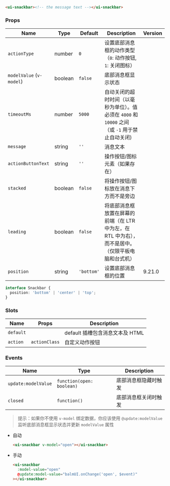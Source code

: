 ```html
<ui-snackbar><!-- the message text --></ui-snackbar>
```

### Props

| Name                     | Type    | Default    | Description                                                                                        | Version |
| ------------------------ | ------- | ---------- | -------------------------------------------------------------------------------------------------- | ------- |
| `actionType`             | number  | `0`        | 设置底部消息框的动作类型（`0`: 动作按钮, `1`: 关闭图标）                                           |         |
| `modelValue` (`v-model`) | boolean | `false`    | 底部消息框显示状态                                                                                 |         |
| `timeoutMs`              | number  | `5000`     | 自动关闭的超时时间（以毫秒为单位）。值必须在 `4000` 和 `10000` 之间（或 `-1` 用于禁止自动关闭)     |         |
| `message`                | string  | `''`       | 消息文本                                                                                           |         |
| `actionButtonText`       | string  | `''`       | 操作按钮/图标元素（如果存在）                                                                      |         |
| `stacked`                | boolean | `false`    | 将操作按钮/图标放在消息下方而不是旁边                                                              |         |
| `leading`                | boolean | `false`    | 将底部消息框放置在屏幕的前端（在 LTR 中为左，在 RTL 中为右），而不是居中。（仅限平板电脑和台式机） |         |
| `position`               | string  | `'bottom'` | 设置底部消息框的位置                                                                               | 9.21.0  |

```ts
interface Snackbar {
  position: 'bottom' | 'center' | 'top';
}
```

### Slots

| Name      | Props         | Description                     |
| --------- | ------------- | ------------------------------- |
| `default` |               | default 插槽包含消息文本及 HTML |
| `action`  | `actionClass` | 自定义动作按钮                  |

### Events

| Name                | Type                      | Description          |
| ------------------- | ------------------------- | -------------------- |
| `update:modelValue` | `function(open: boolean)` | 底部消息框隐藏时触发 |
| `closed`            | `function()`              | 底部消息框关闭时触发 |

> 提示：如果你不使用 `v-model` 绑定数据，你应该使用 `@update:modelValue` 监听底部消息框显示状态并更新 `modelValue` 属性

- 自动

  ```html
  <ui-snackbar v-model="open"></ui-snackbar>
  ```

- 手动

  ```html
  <ui-snackbar
    :model-value="open"
    @update:model-value="balmUI.onChange('open', $event)"
  ></ui-snackbar>
  ```
